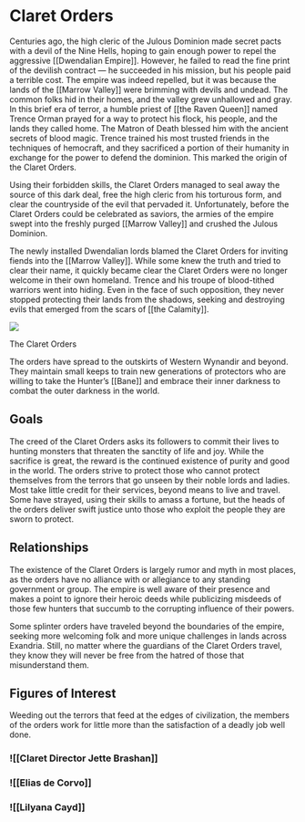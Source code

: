 # Claret Orders

Centuries ago, the high cleric of the Julous Dominion made secret pacts with a devil of the Nine Hells, hoping to gain enough power to repel the aggressive [[Dwendalian Empire]]. However, he failed to read the fine print of the devilish contract — he succeeded in his mission, but his people paid a terrible cost. The empire was indeed repelled, but it was because the lands of the [[Marrow Valley]] were brimming with devils and undead. The common folks hid in their homes, and the valley grew unhallowed and gray. In this brief era of terror, a humble priest of [[the Raven Queen]] named Trence Orman prayed for a way to protect his flock, his people, and the lands they called home. The Matron of Death blessed him with the ancient secrets of blood magic. Trence trained his most trusted friends in the techniques of hemocraft, and they sacrificed a portion of their humanity in exchange for the power to defend the dominion. This marked the origin of the Claret Orders.

Using their forbidden skills, the Claret Orders managed to seal away the source of this dark deal, free the high cleric from his torturous form, and clear the countryside of the evil that pervaded it. Unfortunately, before the Claret Orders could be celebrated as saviors, the armies of the empire swept into the freshly purged [[Marrow Valley]] and crushed the Julous Dominion.

The newly installed Dwendalian lords blamed the Claret Orders for inviting fiends into the [[Marrow Valley]]. While some knew the truth and tried to clear their name, it quickly became clear the Claret Orders were no longer welcome in their own homeland. Trence and his troupe of blood-tithed warriors went into hiding. Even in the face of such opposition, they never stopped protecting their lands from the shadows, seeking and destroying evils that emerged from the scars of [[the Calamity]].

[![](https://media.dndbeyond.com/compendium-images/egtw/yDOyqyOocErRgYJK/02-14.png)](https://media.dndbeyond.com/compendium-images/egtw/yDOyqyOocErRgYJK/02-14.png)

The Claret Orders

The orders have spread to the outskirts of Western Wynandir and beyond. They maintain small keeps to train new generations of protectors who are willing to take the Hunter’s [[Bane]] and embrace their inner darkness to combat the outer darkness in the world.

## Goals

The creed of the Claret Orders asks its followers to commit their lives to hunting monsters that threaten the sanctity of life and joy. While the sacrifice is great, the reward is the continued existence of purity and good in the world. The orders strive to protect those who cannot protect themselves from the terrors that go unseen by their noble lords and ladies. Most take little credit for their services, beyond means to live and travel. Some have strayed, using their skills to amass a fortune, but the heads of the orders deliver swift justice unto those who exploit the people they are sworn to protect.

## Relationships

The existence of the Claret Orders is largely rumor and myth in most places, as the orders have no alliance with or allegiance to any standing government or group. The empire is well aware of their presence and makes a point to ignore their heroic deeds while publicizing misdeeds of those few hunters that succumb to the corrupting influence of their powers.

Some splinter orders have traveled beyond the boundaries of the empire, seeking more welcoming folk and more unique challenges in lands across Exandria. Still, no matter where the guardians of the Claret Orders travel, they know they will never be free from the hatred of those that misunderstand them.

## Figures of Interest

Weeding out the terrors that feed at the edges of civilization, the members of the orders work for little more than the satisfaction of a deadly job well done.

### ![[Claret Director Jette Brashan]]

### ![[Elias de Corvo]]

### ![[Lilyana Cayd]]

##